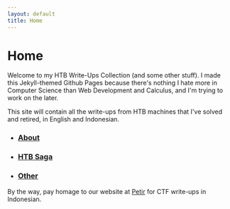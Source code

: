 ```yaml
---
layout: default
title: Home
---
```




# Home
Welcome to my HTB Write-Ups Collection (and some other stuff). I made this Jekyll-themed Github Pages because there's nothing I hate more in Computer Science than Web Development and Calculus, and I'm trying to work on the later.

This site will contain all the write-ups from HTB machines that I've solved and retired, in English and Indonesian.



* ### [About](https://takaya1337.github.io/about)
* ### [HTB Saga](https://takaya1337.github.io/htb)
* ### [Other](https://takaya1337.github.io/others)



By the way, pay homage to our website at [Petir](https://petircysec.com) for CTF write-ups in Indonesian.




